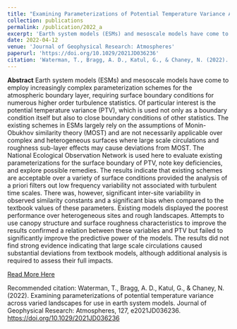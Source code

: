 ```yaml
---
title: "Examining Parameterizations of Potential Temperature Variance Across Varied Landscapes for Use in Earth System Models"
collection: publications
permalink: /publication/2022_a
excerpt: 'Earth system models (ESMs) and mesoscale models have come to employ increasingly complex parameterization schemes for the atmospheric boundary layer, requiring surface boundary conditions for numerous higher order turbulence statistics... ... The National Ecological Observation Network is used here to evaluate existing parameterizations for the surface boundary of PTV, note key deficiencies, and explore possible remedies. The results indicate that existing schemes are acceptable over a variety of surface conditions ...'
date: 2022-04-12
venue: 'Journal of Geophysical Research: Atmospheres'
paperurl: 'https://doi.org/10.1029/2021JD036236'
citation: 'Waterman, T., Bragg, A. D., Katul, G., & Chaney, N. (2022). Examining parameterizations of potential temperature variance across varied landscapes for use in earth system models. Journal of Geophysical Research: Atmospheres, 127, e2021JD036236. https://doi.org/10.1029/2021JD036236'
---
```

**Abstract**
Earth system models (ESMs) and mesoscale models have come to employ increasingly complex parameterization schemes for the atmospheric boundary layer, requiring surface boundary conditions for numerous higher order turbulence statistics. Of particular interest is the potential temperature variance (PTV), which is used not only as a boundary condition itself but also to close boundary conditions of other statistics. The existing schemes in ESMs largely rely on the assumptions of Monin-Obukhov similarity theory (MOST) and are not necessarily applicable over complex and heterogeneous surfaces where large scale circulations and roughness sub-layer effects may cause deviations from MOST. The National Ecological Observation Network is used here to evaluate existing parameterizations for the surface boundary of PTV, note key deficiencies, and explore possible remedies. The results indicate that existing schemes are acceptable over a variety of surface conditions provided the analysis of a priori filters out low frequency variability not associated with turbulent time scales. There was, however, significant inter-site variability in observed similarity constants and a significant bias when compared to the textbook values of these parameters. Existing models displayed the poorest performance over heterogeneous sites and rough landscapes. Attempts to use canopy structure and surface roughness characteristics to improve the results confirmed a relation between these variables and PTV but failed to significantly improve the predictive power of the models. The results did not find strong evidence indicating that large scale circulations caused substantial deviations from textbook models, although additional analysis is required to assess their full impacts.

[Read More Here](https://doi.org/10.1029/2021JD036236)

Recommended citation: Waterman, T., Bragg, A. D., Katul, G., & Chaney, N. (2022). Examining parameterizations of potential temperature variance across varied landscapes for use in earth system models. Journal of Geophysical Research: Atmospheres, 127, e2021JD036236. https://doi.org/10.1029/2021JD036236
